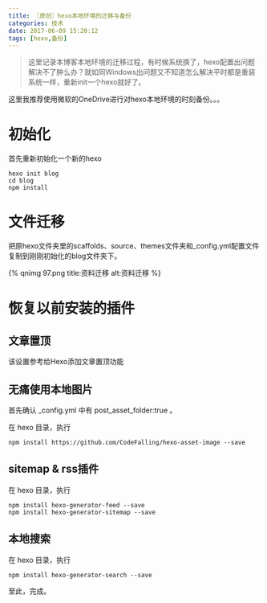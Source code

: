 ```yaml
---
title: 〖原创〗hexo本地环境的迁移与备份
categories: 技术
date: 2017-06-09 15:20:12
tags: [hexo,备份]
---
```

> 这里记录本博客本地环境的迁移过程，有时候系统换了，hexo配置出问题解决不了肿么办？就如同Windows出问题又不知道怎么解决平时都是重装系统一样，重新init一个hexo就好了。

这里我推荐使用微软的OneDrive进行对hexo本地环境的时刻备份。。。<!--more-->

# 初始化
首先重新初始化一个新的hexo
~~~ shell
hexo init blog
cd blog
npm install
~~~

# 文件迁移
把原hexo文件夹里的scaffolds、source、themes文件夹和_config.yml配置文件复制到刚刚初始化的blog文件夹下。

{% qnimg 97.png title:资料迁移 alt:资料迁移 %}

# 恢复以前安装的插件
## 文章置顶
该设置参考给Hexo添加文章置顶功能

## 无痛使用本地图片
首先确认 _config.yml 中有 post_asset_folder:true 。

在 hexo 目录，执行
~~~ shell
npm install https://github.com/CodeFalling/hexo-asset-image --save
~~~

## sitemap & rss插件

在 hexo 目录，执行

```shell
npm install hexo-generator-feed --save
npm install hexo-generator-sitemap --save
```

## 本地搜索

在 hexo 目录，执行

```shell
npm install hexo-generator-search --save
```



至此，完成。